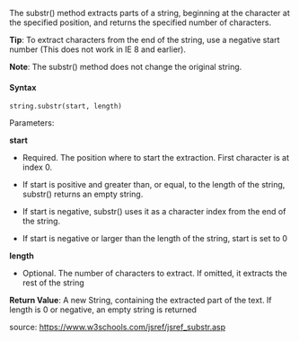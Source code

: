 The substr() method extracts parts of a string, beginning at the character at the specified position, and returns the specified number of characters.

**Tip**: To extract characters from the end of the string, use a negative start number (This does not work in IE 8 and earlier).

**Note**: The substr() method does not change the original string.

#### Syntax

`string.substr(start, length)`

Parameters:

**start** 	
- Required. The position where to start the extraction. First character is at index 0.

- If start is positive and greater than, or equal, to the length of the string, substr() returns an empty string.

- If start is negative, substr() uses it as a character index from the end of the string.

- If start is negative or larger than the length of the string, start is set to 0

**length**	
- Optional. The number of characters to extract. If omitted, it extracts the rest of the string

**Return Value**:	A new String, containing the extracted part of the text. If length is 0 or negative, an empty string is returned

source: https://www.w3schools.com/jsref/jsref_substr.asp
